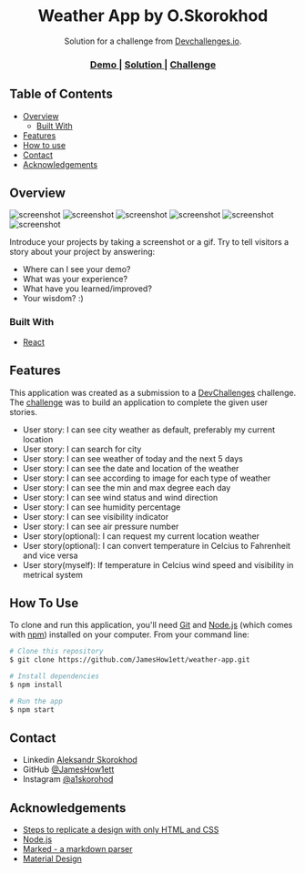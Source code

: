 <!-- Please update value in the {}  -->

<h1 align="center">Weather App by O.Skorokhod</h1>

<div align="center">
   Solution for a challenge from  <a href="http://devchallenges.io" target="_blank">Devchallenges.io</a>.
</div>

<div align="center">
  <h3>
    <a href="https://{your-demo-link.your-domain}">
      Demo
    </a>
    <span> | </span>
    <a href="https://github.com/JamesHow1ett/weather-app.git">
      Solution
    </a>
    <span> | </span>
    <a href="https://devchallenges.io/challenges/mM1UIenRhK808W8qmLWv">
      Challenge
    </a>
  </h3>
</div>

<!-- TABLE OF CONTENTS -->

## Table of Contents

- [Overview](#overview)
  - [Built With](#built-with)
- [Features](#features)
- [How to use](#how-to-use)
- [Contact](#contact)
- [Acknowledgements](#acknowledgements)

<!-- OVERVIEW -->

## Overview

![screenshot](https://raw.githubusercontent.com/JamesHow1ett/weather-app/main/.github/screenshots/fullscreenApp.JPG)
![screenshot](https://raw.githubusercontent.com/JamesHow1ett/weather-app/main/.github/screenshots/fullscreenAppF.JPG)
![screenshot](https://raw.githubusercontent.com/JamesHow1ett/weather-app/main/.github/screenshots/fullscreenAppSearch.JPG)
![screenshot](https://raw.githubusercontent.com/JamesHow1ett/weather-app/main/.github/screenshots/mobileScreenApp.JPG)
![screenshot](https://raw.githubusercontent.com/JamesHow1ett/weather-app/main/.github/screenshots/mobileScreenAppSecond.JPG)
![screenshot](https://raw.githubusercontent.com/JamesHow1ett/weather-app/main/.github/screenshots/mobileScreenAppThird.JPG)

Introduce your projects by taking a screenshot or a gif. Try to tell visitors a story about your project by answering:

- Where can I see your demo?
- What was your experience?
- What have you learned/improved?
- Your wisdom? :)

### Built With

<!-- This section should list any major frameworks that you built your project using. Here are a few examples.-->

- [React](https://reactjs.org/)

## Features

<!-- List the features of your application or follow the template. Don't share the figma file here :) -->

This application was created as a submission to a [DevChallenges](https://devchallenges.io/challenges) challenge. The [challenge](https://devchallenges.io/challenges/mM1UIenRhK808W8qmLWv) was to build an application to complete the given user stories.

 - User story: I can see city weather as default, preferably my current location
 - User story: I can search for city
 - User story: I can see weather of today and the next 5 days
 - User story: I can see the date and location of the weather
 - User story: I can see according to image for each type of weather
 - User story: I can see the min and max degree each day
 - User story: I can see wind status and wind direction
 - User story: I can see humidity percentage
 - User story: I can see visibility indicator
 - User story: I can see air pressure number
 - User story(optional): I can request my current location weather
 - User story(optional): I can convert temperature in Celcius to Fahrenheit and vice versa
 - User story(myself): If temperature in Celcius wind speed and visibility in metrical system


## How To Use

<!-- Example: -->

To clone and run this application, you'll need [Git](https://git-scm.com) and [Node.js](https://nodejs.org/en/download/) (which comes with [npm](http://npmjs.com)) installed on your computer. From your command line:

```bash
# Clone this repository
$ git clone https://github.com/JamesHow1ett/weather-app.git

# Install dependencies
$ npm install

# Run the app
$ npm start
```

## Contact

- Linkedin [Aleksandr Skorokhod](https://www.linkedin.com/in/aleksandr-skorokhod-4630871b2/)
- GitHub [@JamesHow1ett](https://github.com/JamesHow1ett)
- Instagram [@a1skorohod](https://instagram.com/a1skorohod)

## Acknowledgements

<!-- This section should list any articles or add-ons/plugins that helps you to complete the project. This is optional but it will help you in the future. For example: -->

- [Steps to replicate a design with only HTML and CSS](https://devchallenges-blogs.web.app/how-to-replicate-design/)
- [Node.js](https://nodejs.org/)
- [Marked - a markdown parser](https://github.com/chjj/marked)
- [Material Design](https://material.io/)
